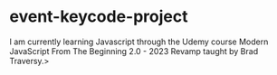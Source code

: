 # event-keycode-project

<p> I am currently learning Javascript through the Udemy course Modern JavaScript From The Beginning 2.0 - 2023 Revamp taught by Brad Traversy.>

